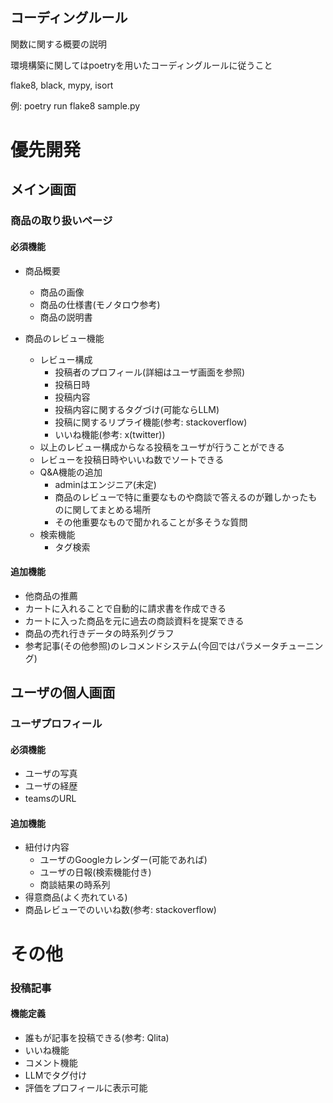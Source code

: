 ## コーディングルール
関数に関する概要の説明

環境構築に関してはpoetryを用いたコーディングルールに従うこと

flake8, black, mypy, isort

例: poetry run flake8 sample.py

# 優先開発
## メイン画面
### 商品の取り扱いページ
#### 必須機能
 - 商品概要
    - 商品の画像
    - 商品の仕様書(モノタロウ参考)
    - 商品の説明書

 - 商品のレビュー機能 
    - レビュー構成
        - 投稿者のプロフィール(詳細はユーザ画面を参照)
        - 投稿日時
        - 投稿内容
        - 投稿内容に関するタグづけ(可能ならLLM)
        - 投稿に関するリプライ機能(参考: stackoverflow)
        - いいね機能(参考: x(twitter))
    - 以上のレビュー構成からなる投稿をユーザが行うことができる 
    - レビューを投稿日時やいいね数でソートできる
    - Q&A機能の追加
        - adminはエンジニア(未定)
        - 商品のレビューで特に重要なものや商談で答えるのが難しかったものに関してまとめる場所
        - その他重要なもので聞かれることが多そうな質問
    - 検索機能
        - タグ検索

#### 追加機能
 - 他商品の推薦
 - カートに入れることで自動的に請求書を作成できる
 - カートに入った商品を元に過去の商談資料を提案できる
 - 商品の売れ行きデータの時系列グラフ
 - 参考記事(その他参照)のレコメンドシステム(今回ではパラメータチューニング)

## ユーザの個人画面
### ユーザプロフィール
#### 必須機能
 - ユーザの写真
 - ユーザの経歴
 - teamsのURL

#### 追加機能
 - 紐付け内容
    - ユーザのGoogleカレンダー(可能であれば)
    - ユーザの日報(検索機能付き)
    - 商談結果の時系列
 - 得意商品(よく売れている)
 - 商品レビューでのいいね数(参考: stackoverflow)


# その他
### 投稿記事
#### 機能定義
 - 誰もが記事を投稿できる(参考: Qlita)
 - いいね機能
 - コメント機能
 - LLMでタグ付け
 - 評価をプロフィールに表示可能

